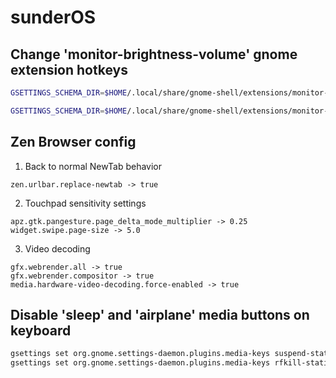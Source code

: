 # sunderOS

## Change 'monitor-brightness-volume' gnome extension hotkeys
```bash
GSETTINGS_SCHEMA_DIR=$HOME/.local/share/gnome-shell/extensions/monitor-brightness-volume@ailin.nemui/schemas::::: gsettings set org.gnome.shell.extensions.monitor-brightness-volume monitor-screen-brightness-up "['XF86MonBrightnessUp']"

GSETTINGS_SCHEMA_DIR=$HOME/.local/share/gnome-shell/extensions/monitor-brightness-volume@ailin.nemui/schemas::::: gsettings set org.gnome.shell.extensions.monitor-brightness-volume monitor-screen-brightness-down "['XF86MonBrightnessDown']"
```

## Zen Browser config
1) Back to normal NewTab behavior 
```
zen.urlbar.replace-newtab -> true
```
2) Touchpad sensitivity settings
```
apz.gtk.pangesture.page_delta_mode_multiplier -> 0.25
widget.swipe.page-size -> 5.0
```
3) Video decoding
```
gfx.webrender.all -> true
gfx.webrender.compositor -> true
media.hardware-video-decoding.force-enabled -> true
```

## Disable 'sleep' and 'airplane' media buttons on keyboard
```bash
gsettings set org.gnome.settings-daemon.plugins.media-keys suspend-static "['']"
gsettings set org.gnome.settings-daemon.plugins.media-keys rfkill-static "['']"
```